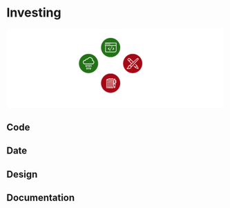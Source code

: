 # Investing

![Investing App Architecture](/documentation/asset/image/icon/icon/dev-ops-md-long.png "Investing App Architecture")

## Code

## Date

## Design

## Documentation
